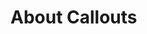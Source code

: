 # About Callouts

<!-- import { Cards, Card } from 'nextra/components'

<Cards>
  <Card title="Bank Heist" href="/callouts/bank-heist" />
  <Card title="Drunk Guys" href="/callouts/drunk-guys" />
  <Card title="Road Rage" href="/callouts/road-rage" />
  <Card title="Stolen Vehicle" href="/callouts/stolen-vehicle" />
  <Card title="Store Robbery" href="/callouts/store-robbery" />
</Cards> -->
